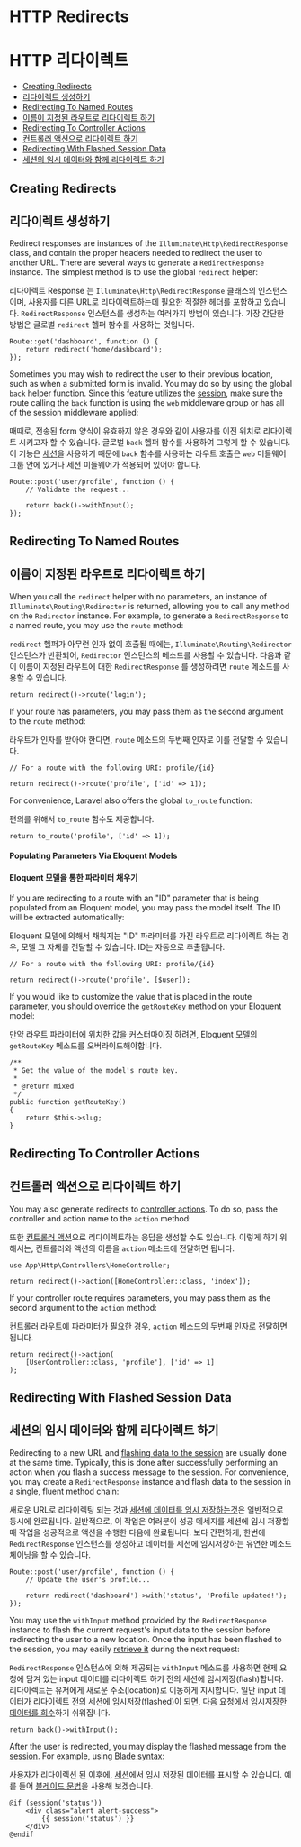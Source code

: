 # HTTP Redirects
# HTTP 리다이렉트

- [Creating Redirects](#creating-redirects)
- [리다이렉트 생성하기](#creating-redirects)
- [Redirecting To Named Routes](#redirecting-named-routes)
- [이름이 지정된 라우트로 리다이렉트 하기](#redirecting-named-routes)
- [Redirecting To Controller Actions](#redirecting-controller-actions)
- [컨트롤러 액션으로 리다이렉트 하기](#redirecting-controller-actions)
- [Redirecting With Flashed Session Data](#redirecting-with-flashed-session-data)
- [세션의 임시 데이터와 함께 리다이렉트 하기](#redirecting-with-flashed-session-data)

<a name="creating-redirects"></a>
## Creating Redirects
## 리다이렉트 생성하기

Redirect responses are instances of the `Illuminate\Http\RedirectResponse` class, and contain the proper headers needed to redirect the user to another URL. There are several ways to generate a `RedirectResponse` instance. The simplest method is to use the global `redirect` helper:

리다이렉트 Response 는 `Illuminate\Http\RedirectResponse` 클래스의 인스턴스이며, 사용자를 다른 URL로 리다이렉트하는데 필요한 적절한 헤더를 포함하고 있습니다. `RedirectResponse` 인스턴스를 생성하는 여러가지 방법이 있습니다. 가장 간단한 방법은 글로벌 `redirect` 헬퍼 함수를 사용하는 것입니다.

    Route::get('dashboard', function () {
        return redirect('home/dashboard');
    });

Sometimes you may wish to redirect the user to their previous location, such as when a submitted form is invalid. You may do so by using the global `back` helper function. Since this feature utilizes the [session](/docs/{{version}}/session), make sure the route calling the `back` function is using the `web` middleware group or has all of the session middleware applied:

때때로, 전송된 form 양식이 유효하지 않은 경우와 같이 사용자를 이전 위치로 리다이렉트 시키고자 할 수 있습니다. 글로벌 `back` 헬퍼 함수를 사용하여 그렇게 할 수 있습니다. 이 기능은 [세션](/docs/{{version}}/session)을 사용하기 때문에 `back` 함수를 사용하는 라우트 호출은 `web` 미들웨어 그룹 안에 있거나 세션 미들웨어가 적용되어 있어야 합니다.

    Route::post('user/profile', function () {
        // Validate the request...

        return back()->withInput();
    });

<a name="redirecting-named-routes"></a>
## Redirecting To Named Routes
## 이름이 지정된 라우트로 리다이렉트 하기

When you call the `redirect` helper with no parameters, an instance of `Illuminate\Routing\Redirector` is returned, allowing you to call any method on the `Redirector` instance. For example, to generate a `RedirectResponse` to a named route, you may use the `route` method:

`redirect` 헬퍼가 아무런 인자 없이 호출될 때에는, `Illuminate\Routing\Redirector` 인스턴스가 반환되어, `Redirector` 인스턴스의 메소드를 사용할 수 있습니다. 다음과 같이 이름이 지정된 라우트에 대한 `RedirectResponse` 를 생성하려면 `route` 메소드를 사용할 수 있습니다.

    return redirect()->route('login');

If your route has parameters, you may pass them as the second argument to the `route` method:

라우트가 인자를 받아야 한다면, `route` 메소드의 두번째 인자로 이를 전달할 수 있습니다.

    // For a route with the following URI: profile/{id}

    return redirect()->route('profile', ['id' => 1]);

For convenience, Laravel also offers the global `to_route` function:

편의를 위해서 `to_route` 함수도 제공합니다.

    return to_route('profile', ['id' => 1]);

<a name="populating-parameters-via-eloquent-models"></a>
#### Populating Parameters Via Eloquent Models
#### Eloquent 모델을 통한 파라미터 채우기

If you are redirecting to a route with an "ID" parameter that is being populated from an Eloquent model, you may pass the model itself. The ID will be extracted automatically:

Eloquent 모델에 의해서 채워지는 "ID" 파라미터를 가진 라우트로 리다이렉트 하는 경우, 모델 그 자체를 전달할 수 있습니다. ID는 자동으로 추출됩니다.

    // For a route with the following URI: profile/{id}

    return redirect()->route('profile', [$user]);

If you would like to customize the value that is placed in the route parameter, you should override the `getRouteKey` method on your Eloquent model:

만약 라우트 파라미터에 위치한 값을 커스터마이징 하려면, Eloquent 모델의 `getRouteKey` 메소드를 오버라이드해야합니다.

    /**
     * Get the value of the model's route key.
     *
     * @return mixed
     */
    public function getRouteKey()
    {
        return $this->slug;
    }

<a name="redirecting-controller-actions"></a>
## Redirecting To Controller Actions
## 컨트롤러 액션으로 리다이렉트 하기

You may also generate redirects to [controller actions](/docs/{{version}}/controllers). To do so, pass the controller and action name to the `action` method: 

또한 [컨트롤러 액션](/docs/{{version}}/controllers)으로 리다이렉트하는 응답을 생성할 수도 있습니다. 이렇게 하기 위해서는, 컨트롤러와 액션의 이름을 `action` 메소드에 전달하면 됩니다. 

    use App\Http\Controllers\HomeController;

    return redirect()->action([HomeController::class, 'index']);

If your controller route requires parameters, you may pass them as the second argument to the `action` method:

컨트롤러 라우트에 파라미터가 필요한 경우, `action` 메소드의 두번째 인자로 전달하면 됩니다.

    return redirect()->action(
        [UserController::class, 'profile'], ['id' => 1]
    );

<a name="redirecting-with-flashed-session-data"></a>
## Redirecting With Flashed Session Data
## 세션의 임시 데이터와 함께 리다이렉트 하기

Redirecting to a new URL and [flashing data to the session](/docs/{{version}}/session#flash-data) are usually done at the same time. Typically, this is done after successfully performing an action when you flash a success message to the session. For convenience, you may create a `RedirectResponse` instance and flash data to the session in a single, fluent method chain:

새로운 URL로 리다이렉팅 되는 것과 [세션에 데이터를 임시 저장하는것](/docs/{{version}}/session#flash-data)은 일반적으로 동시에 완료됩니다. 일반적으로, 이 작업은 여러분이 성공 메세지를 세션에 임시 저장할 때 작업을 성공적으로 액션을 수행한 다음에 완료됩니다. 보다 간편하게, 한번에 `RedirectResponse` 인스턴스를 생성하고 데이터를 세션에 임시저장하는 유연한 메소드 체이닝을 할 수 있습니다.

    Route::post('user/profile', function () {
        // Update the user's profile...

        return redirect('dashboard')->with('status', 'Profile updated!');
    });

You may use the `withInput` method provided by the `RedirectResponse` instance to flash the current request's input data to the session before redirecting the user to a new location. Once the input has been flashed to the session, you may easily [retrieve it](/docs/{{version}}/requests#retrieving-old-input) during the next request:

`RedirectResponse` 인스턴스에 의해 제공되는 `withInput` 메소드를 사용하면 현제 요청에 담겨 있는 input 데이터를 리다이렉트 하기 전의 세션에 임시저장(flash)합니다. 리다이렉트는 유저에게 새로운 주소(location)로 이동하게 지시합니다. 일단 input 데이터가 리다이렉트 전의 세션에 임시저장(flashed)이 되면, 다음 요청에서 임시저장한 [데이터를 회수](/docs/{{version}}/requests#retrieving-old-input)하기 쉬워집니다.

    return back()->withInput();

After the user is redirected, you may display the flashed message from the [session](/docs/{{version}}/session). For example, using [Blade syntax](/docs/{{version}}/blade):

사용자가 리다이렉션 된 이후에, [세션](/docs/{{version}}/session)에서 임시 저장된 데이터를 표시할 수 있습니다. 예를 들어 [블레이드 문법](/docs/{{version}}/blade)을 사용해 보겠습니다.

    @if (session('status'))
        <div class="alert alert-success">
            {{ session('status') }}
        </div>
    @endif
